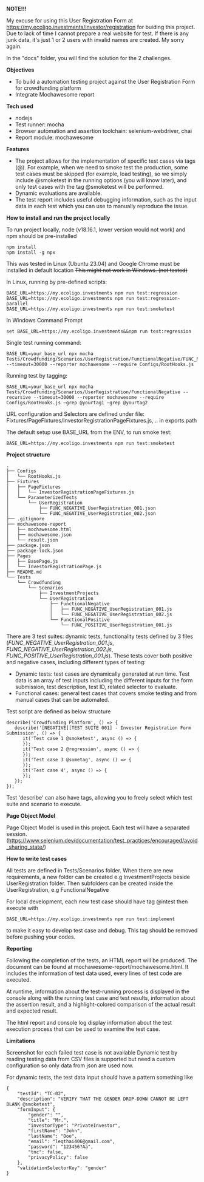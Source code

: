 **NOTE!!!**

My excuse for using this User Registration Form at https://my.ecoligo.investments/investor/registration for buiding this project.
Due to lack of time I cannot prepare a real website for test.
If there is any junk data, it's just 1 or 2 users with invalid names are created. My sorry again.

In the "docs" folder, you will find the solution for the 2 challenges.

**Objectives**
 - To build a automation testing project against the User Registration Form for crowdfunding platform
 - Integrate Mochawesome report

**Tech used**
 - nodejs
 - Test runner: mocha 
 - Browser automation and assertion toolchain: selenium-webdriver, chai 
 - Report module: mochawesome

**Features**
- The project allows for the implementation of specific test cases via tags (@). For example, when we need to smoke test the production, some test cases must be skipped (for example, load testing), so we simply include @smoketest in the running options (you will know later), and only test cases with the tag @smoketest will be performed.
- Dynamic evaluations are available.
- The test report includes useful debugging information, such as the input data in each test which you can use to manually reproduce the issue.

**How to install and run the project locally**

To run project locally, node (v18.16.1, lower version would not work) and npm should be pre-installed
    
    npm install
    npm install -g npx

This was tested in Linux (Ubuntu 23.04) and Google Chrome must be installed in default location
~~This might not work in Windows. (not tested)~~

In Linux, running by pre-defined scripts:

    BASE_URL=https://my.ecoligo.investments npm run test:regression
    BASE_URL=https://my.ecoligo.investments npm run test:regression-parallel
    BASE_URL=https://my.ecoligo.investments npm run test:smoketest

In Windows Command Prompt

    set BASE_URL=https://my.ecoligo.investments&&npm run test:regression

Single test running command:

    BASE_URL=your_base_url npx mocha Tests/Crowdfunding/Scenarios/UserRegistration/FunctionalNegative/FUNC_NEGATIVE_UserRegistration_001.js --timeout=30000 --reporter mochawesome --require Configs/RootHooks.js

Running test by tagging:

    BASE_URL=your_base_url npx mocha Tests/Crowdfunding/Scenarios/UserRegistration/FunctionalNegative --recursive --timeout=30000 --reporter mochawesome --require Configs/RootHooks.js –grep @yourtag1 –grep @yourtag2

URL configuration and Selectors are defined under file: Fixtures/PageFixtures/InvestorRegistrationPageFixtures.js, .. in exports.path

The default setup use BASE_URL from the ENV, to run smoke test:

    BASE_URL=https://my.ecoligo.investments npm run test:smoketest

**Project structure**

	.
	├── Configs
	│   └── RootHooks.js
	├── Fixtures
	│   ├── PageFixtures
	│   │   └── InvestorRegistrationPageFixtures.js
	│   └── ParameterizedTests
	│       └── UserRegistration
	│           ├── FUNC_NEGATIVE_UserRegistration_001.json
	│           └── FUNC_NEGATIVE_UserRegistration_002.json
	├── .gitignore
	├── mochawesome-report
	│   ├── mochawesome.html
	│   ├── mochawesome.json
	│   └── result.json
	├── package.json
	├── package-lock.json
	├── Pages
	│   ├── BasePage.js
	│   └── InvestorRegistrationPage.js
	├── README.md
	└── Tests
	    └── Crowdfunding
	        └── Scenarios
	            ├── InvestmentProjects
	            └── UserRegistration
	                ├── FunctionalNegative
	                │   ├── FUNC_NEGATIVE_UserRegistration_001.js
	                │   └── FUNC_NEGATIVE_UserRegistration_002.js
	                └── FunctionalPositive
	                    └── FUNC_POSITIVE_UserRegistration_001.js


There are 3 test suites: dynamic tests, functionality tests defined by 3 files (*FUNC_NEGATIVE_UserRegistration_001.js*, *FUNC_NEGATIVE_UserRegistration_002.js*, *FUNC_POSITIVE_UserRegistration_001.js*). These tests cover both positive and negative cases, including different types of testing:

- Dynamic tests: test cases are dynamically generated at run time. Test data is an array of test inputs including the different inputs for the form submission, test description, test ID, related selector to evaluate.
- Functional cases: general test cases that covers smoke testing and from manual cases that can be automated.

Test script are defined as below structure

	describe('Crowdfunding Platform', () => {
	   describe('[NEGATIVE][TEST SUITE 001] - Investor Registration Form Submission', () => {
	      it('Test case 1 @smoketest', async () => {
	      });
	      it('Test case 2 @regression', async () => {
	      });
	      it('Test case 3 @sometag', async () => {
	      });
	      it('Test case 4', async () => {
	      });
	   });
	});

Test 'describe' can also have tags, allowing you to freely select which test suite and scenario to execute.

**Page Object Model**

Page Object Model is used in this project.
Each test will have a separated session. (https://www.selenium.dev/documentation/test_practices/encouraged/avoid_sharing_state/)

**How to write test cases**

All tests are defined in Tests/Scenarios folder. When there are new requirements, a new folder can be created e.g InvestmentProjects beside UserRegistration folder.
Then subfolders can be created inside the UserRegistration, e.g FunctionalNegative

For local development, each new test case should have tag @intest then execute with

    BASE_URL=https://my.ecoligo.investments npm run test:implement
to make it easy to develop test case and debug. This tag should be removed before pushing your codes.

**Reporting**

Following the completion of the tests, an HTML report will be produced. The document can be found at mochawesome-report/mochawesome.html. It includes the information of test data used, every lines of test code are executed.

At runtime, information about the test-running process is displayed in the console along with the running test case and test results, information about the assertion result, and a highlight-colored comparison of the actual result and expected result. 

The html report and console log display information about the test execution process that can be used to examine the test case.

**Limitations**

Screenshot for each failed test case is not available
Dynamic test by reading testing data from CSV files is supported but need a custom configuration so only data from json are used now.

For dynamic tests, the test data input should have a pattern something like

    {
        "testId": "TC-02",
        "description": "VERIFY THAT THE GENDER DROP-DOWN CANNOT BE LEFT BLANK @smoketest",
        "formInput": {
            "gender": "",
            "title": "Mr.",
            "investorType": "PrivateInvestor",
            "firstName": "John",
            "lastName": "Doe",
            "email": "leqthai406@gmail.com",
            "password": "123456?Aa",
            "tnc": false,
            "privacyPolicy": false
        },
        "validationSelectorKey": "gender"
    }
